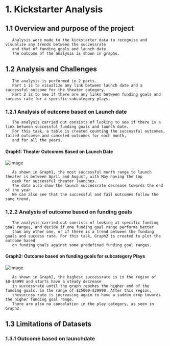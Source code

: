 # 1. Kickstarter Analysis
##   1.1 Overview and purpose of the project
       Analysis were made to the kickstarter data to recognise and visualize any trends between the successrate 
       and that of funding goals and launch date.
       The outcome of the analysis is shown in graphs.
##   1.2 Analysis and Challenges
       The analysis is performed in 2 parts.
       Part 1 is to visualize any link between launch date and a successful outcome for the theater category.
       Part 2 is to see if there are any links between funding goals and success rate for a specific subcategory plays.
###  1.2.1 Analysis of outcome based on Launch date
       The analysis carried out consists of looking to see if there is a link between successful funding goals and launch date.
       For this task, a table is created counting the successful outcomes, failed outcomse and canceled outcomes for each month,
       and for all the years.
       
 #### Graph1: Theater Outcomes Based on Launch Date      
![image](https://user-images.githubusercontent.com/85843030/123470156-00e03f00-d5c2-11eb-9565-8d022e413679.png)
       
       As shown in Graph1, the most successful month range to launch theater is between April and August, with May having the top 
       peek for successful theater launches.
       The data also show the launch successrate decrease towards the end of the year
       We can also see that the successful and fail outcomes follow the same trend. 

###  1.2.2 Analysis of outcome based on funding goals
       The analysis carried out consists of looking at specific funding goal ranges, and decide if one funding goal range performs better
       than any other one, or if there is a trend between the funding goals and success rate. For this task, Graph2 is created to plot the outcome based
       on funding goals against some predefined funding goal ranges.
       
#### Graph2: Outcome based on funding goals for subcategory Plays
![image](https://user-images.githubusercontent.com/85843030/123492745-60514580-d5e8-11eb-9585-e0c8a30f0413.png)
       
       As shown in Graph2, the highest successrate is in the region of $0-$4999 and starts have a steady decrease 
       in successrate until the graph reaches the higher end of the funding goals, in the range of $25000-$29999. After this region, 
       thesuccess rate is increasing again to have a sudden drop towards the higher funding goal range.
       There are also no cancelation in the play category, as seen in Graph2.
       
## 1.3 Limitations of Datasets
### 1.3.1 Outcome based on launchdate
    
       
       
       
       
       
       
